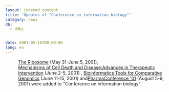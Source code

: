 ```yaml
---
layout: indexed_content
title: 'Updates of "Conference on information biology"'
category: news
db:
  - ddbj


date: 2001-05-16T00:00:00
lang: en
---
```


<dd><a href="http://nucleus.cshl.org/meetings/2001symp.htm">The Ribosome</a> (May 31-June 5, 2001),<br><a href="http://www3.mdanderson.org/~meetings/0163fold/0163base.htm">Mechanisms of Cell Death and Disease:Advances in Therapeutic Intervention</a> (June 2-5, 2001) , <a href="http://pga.lbl.gov/workshop/">Bioinformatics Tools for Comparative Genomics</a> (June 11-15, 2001) and<a href="http://pharmaconference.bwh.harvard.edu/pharma01/index.html">PharmaConference '01</a> (August 5-9, 2001) were added to "Conference on information biology".</dd>
